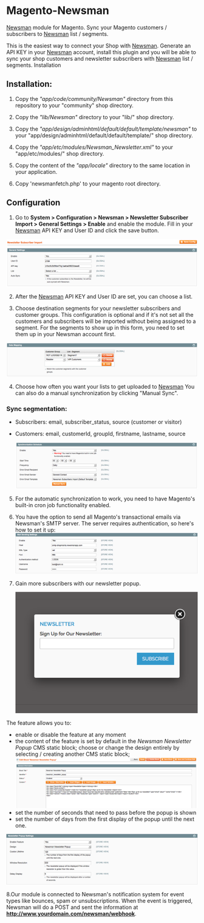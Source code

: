 # Magento-Newsman

[Newsman](https://www.newsmanapp.com) module for Magento. Sync your Magento customers / subscribers to [Newsman](https://www.newsmanapp.com) list / segments. 

This is the easiest way to connect your Shop with [Newsman](https://www.newsmanapp.com). Generate an API KEY in your [Newsman](https://www.newsmanapp.com) account, install this plugin and you will be able to sync your shop customers and newsletter subscribers with [Newsman](https://www.newsmanapp.com) list / segments.
Installation

## Installation: 
1. Copy the *"app/code/community/Newsman"* directory from this repository to your "community" shop directory.

2. Copy the *"lib/Newsman"* directory to your "lib/" shop directory.

3. Copy the *"app/design/adminhtml/default/default/template/newsman"* to your "app/design/adminhtml/default/default/template/" shop directory.

4. Copy the *"app/etc/modules/Newsman_Newsletter.xml"* to your "app/etc/modules/" shop directory.

5. Copy the content of the *"app/locale"* directory to the same location in your application.

6. Copy 'newsmanfetch.php' to your magento root directory.
		
## Configuration
1. Go to **System > Configuration > Newsman > 
Newsletter Subscriber Import > General Settings > Enable** and enable the module. Fill in your [Newsman](https://www.newsmanapp.com) API KEY and User ID and click the save button.

  ![General Settings](https://raw.githubusercontent.com/Newsman/Magento-Newsman/master/assets/general_settings.png)

2. After the [Newsman](https://www.newsmanapp.com) API KEY and User ID are set, you can choose a list.

3. Choose destination segments for your newsletter subscribers and customer groups. This configuration is optional and if it's not set all the customers and subscribers will be imported without being assigned to a segment. For the segments to show up in this form, you need to set them up in your Newsman account first.

  ![Data Mapping](https://raw.githubusercontent.com/Newsman/Magento-Newsman/master/assets/data_mapping.png)

4. Choose how often you want your lists to get uploaded to [Newsman](https://www.newsmanapp.com) You can also do a manual synchronization by clicking "Manual Sync".

### Sync segmentation:

- Subscribers: email, subscriber_status, source (customer or visitor)
- Customers: email, customerId, groupId, firstname, lastname, source

  ![Synchronization Schedule](https://raw.githubusercontent.com/Newsman/Magento-Newsman/master/assets/synchronization_schedule.png)

5. For the automatic synchronization to work, you need to have Magento's built-in cron job functionality enabled.

6. You have the option to send all Magento's transactional emails via Newsman's SMTP server. The server requires authentication, so here's how to set it up:
   ![Mail Sending Settings](https://raw.githubusercontent.com/Newsman/Magento-Newsman/master/assets/mail_sending_settings.png)

7. Gain more subscribers with our newsletter popup. 

   ![Newsletter Popup](https://raw.githubusercontent.com/Newsman/Magento-Newsman/master/assets/newsletter_popup.png)  
   
The feature allows you to:
  * enable or disable the feature at any moment
  * the content of the feature is set by default in the *Newsman Newsletter Popup* CMS static block; choose or change the design entirely by selecting / creating another CMS static block;  
  ![Newsletter CMS static block](https://raw.githubusercontent.com/Newsman/Magento-Newsman/master/assets/newsletter_popup_cms_static_block.png)
  * set the number of seconds that need to pass before the popup is shown
  * set the number of days from the first display of the popup until the next one.
  
   ![Newsletter Popup Settings](https://raw.githubusercontent.com/Newsman/Magento-Newsman/master/assets/newsletter_popup_settings.png)

8.Our module is connected to Newsman's notification system for event types like bounces, spam or unsubscriptions. When the event is triggered, Newsman will do a POST and sent the information at **http://www.yourdomain.com/newsman/webhook**.
